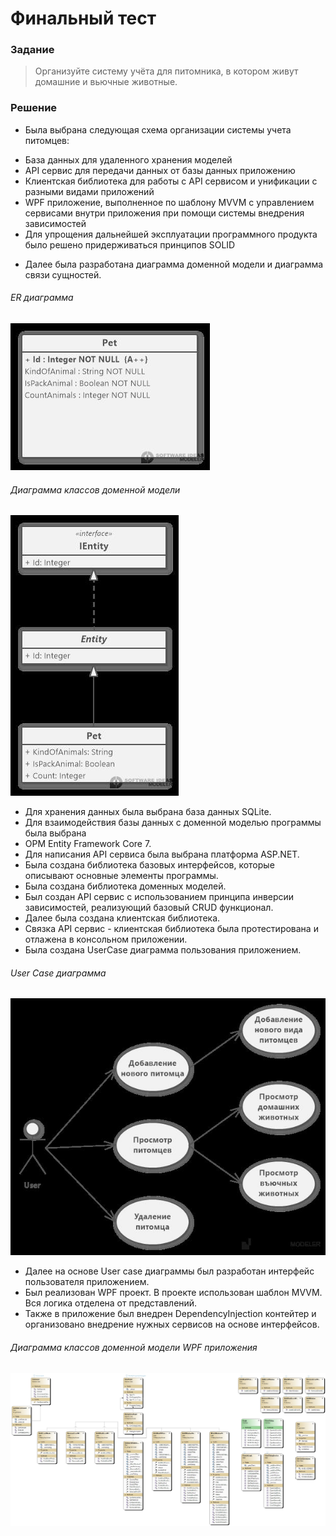 # Финальный тест
### Задание

>Организуйте систему учёта для питомника, в котором живут домашние и вьючные животные.

### Решение

- Была выбрана следующая схема организации системы учета питомцев:
 * База данных для удаленного хранения моделей
 * API сервис для передачи данных от базы данных приложению
 * Клиентская библиотека для работы с API сервисом и унификации с разными видами приложений
 * WPF приложение, выполненное по шаблону MVVM с управлением сервисами внутри приложения при помощи системы внедрения зависимостей
 * Для упрощения дальнейшей эксплуатации программного продукта было решено придерживаться принципов SOLID

- Далее была разработана диаграмма доменной модели и диаграмма связи сущностей.

###### ER диаграмма

![ER диаграмма](https://github.com/Demetrius81/FinalTest/blob/dev/Diagrams/ERD_Diagram.jpg)

###### Диаграмма классов доменной модели

![Диаграмма классов доменной модели](https://github.com/Demetrius81/FinalTest/blob/dev/Diagrams/DomainModelDiagram.jpg)

- Для хранения данных была выбрана база данных SQLite.  
- Для взаимодействия базы данных с доменной моделью программы была выбрана  
- ОРМ Entity Framework Core 7.
- Для написания API сервиса была выбрана платформа ASP.NET.  
- Была создана библиотека базовых интерфейсов, которые описывают основные элементы программы.  
- Была создана библиотека доменных моделей.  
- Был создан API сервис с использованием принципа инверсии зависимостей, реализующий базовый CRUD функционал.  
- Далее была создана клиентская библиотека.  
- Связка API сервис - клиентская библиотека была протестирована и отлажена в консольном приложении.  
- Была создана UserCase диаграмма пользования приложением.  

###### User Case диаграмма

![UserCase диаграмма](https://github.com/Demetrius81/FinalTest/blob/dev/Diagrams/UseCaseDiagram.jpg)

- Далее на основе User case диаграммы был разработан интерфейс пользователя приложением.  
- Был реализован WPF проект. В проекте использован шаблон MVVM. Вся логика отделена от представлений.  
- Также в приложение был внедрен DependencyInjection контейтер и организовано внедрение нужных сервисов на основе интерфейсов.  

###### Диаграмма классов доменной модели WPF приложения

![Диаграмма классов доменной модели WPF приложения](https://github.com/Demetrius81/FinalTest/blob/dev/Diagrams/AppWpfClassDiagram.jpg)
